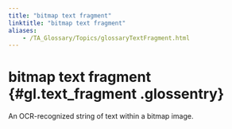```yaml
--- 
title: "bitmap text fragment"
linktitle: "bitmap text fragment"
aliases: 
    - /TA_Glossary/Topics/glossaryTextFragment.html
---
```

# bitmap text fragment {#gl.text_fragment .glossentry}

An OCR-recognized string of text within a bitmap image.

